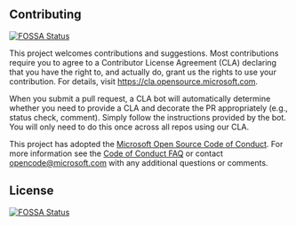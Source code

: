 ## Contributing
[![FOSSA Status](https://app.fossa.com/api/projects/git%2Bgithub.com%2Fgetkrish%2Fmslearn-tailspin-spacegame-web-deploy.svg?type=shield)](https://app.fossa.com/projects/git%2Bgithub.com%2Fgetkrish%2Fmslearn-tailspin-spacegame-web-deploy?ref=badge_shield)


This project welcomes contributions and suggestions.  Most contributions require you to agree to a
Contributor License Agreement (CLA) declaring that you have the right to, and actually do, grant us
the rights to use your contribution. For details, visit https://cla.opensource.microsoft.com.

When you submit a pull request, a CLA bot will automatically determine whether you need to provide
a CLA and decorate the PR appropriately (e.g., status check, comment). Simply follow the instructions
provided by the bot. You will only need to do this once across all repos using our CLA.

This project has adopted the [Microsoft Open Source Code of Conduct](https://opensource.microsoft.com/codeofconduct/).
For more information see the [Code of Conduct FAQ](https://opensource.microsoft.com/codeofconduct/faq/) or
contact [opencode@microsoft.com](mailto:opencode@microsoft.com) with any additional questions or comments.

## License
[![FOSSA Status](https://app.fossa.com/api/projects/git%2Bgithub.com%2Fgetkrish%2Fmslearn-tailspin-spacegame-web-deploy.svg?type=large)](https://app.fossa.com/projects/git%2Bgithub.com%2Fgetkrish%2Fmslearn-tailspin-spacegame-web-deploy?ref=badge_large)